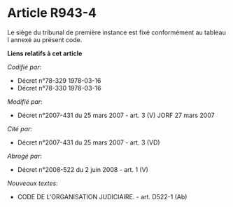 # Article R943-4

Le siège du tribunal de première instance est fixé conformément au tableau I annexé au présent code.

**Liens relatifs à cet article**

_Codifié par_:

  - Décret n°78-329 1978-03-16
  - Décret n°78-330 1978-03-16

_Modifié par_:

  - Décret n°2007-431 du 25 mars 2007 - art. 3 (V) JORF 27 mars 2007

_Cité par_:

  - Décret  n°2007-431 du 25 mars 2007 - art. 3 (VD)

_Abrogé par_:

  - Décret n°2008-522 du 2 juin 2008 - art. 1 (V)

_Nouveaux textes_:

  - CODE DE L'ORGANISATION JUDICIAIRE. - art. D522-1 (Ab)
